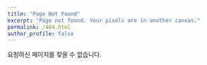 ```yaml
---
title: "Page Not Found"
excerpt: "Page not found. Your pixels are in another canvas."
permalink: /404.html
author_profile: false
---
```


요청하신 페이지를 찾을 수 없습니다.

<script>
  var GOOG_FIXURL_LANG = 'en';   
  var GOOG_FIXURL_SITE = 'https://yhshin-julie.com'   
</script>
<script src="https://linkhelp.clients.google.com/tbproxy/lh/wm/fixurl.js">
</script>
